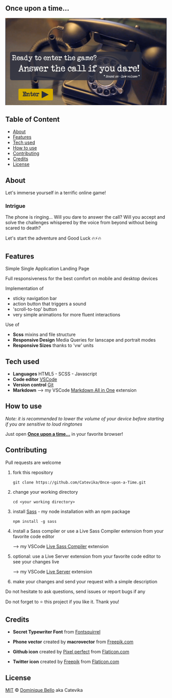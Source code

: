 ## Once upon a time... <!-- omit in toc -->

![Once upon a time... screenshot](./images/screenshot.png)

## Table of Content <!-- omit in toc -->

- [About](#about)
- [Features](#features)
- [Tech used](#tech-used)
- [How to use](#how-to-use)
- [Contributing](#contributing)
- [Credits](#credits)
- [License](#license)

## About

Let's immerse yourself in a terrific online game!

### Intrigue <!-- omit in toc -->

The phone is ringing... Will you dare to answer the call? Will you accept and solve the challenges whispered by the voice from beyond without being scared to death?

Let's start the adventure and Good Luck 🔥⚡🔥

## Features

Simple Single Application Landing Page

Full responsiveness for the best comfort on mobile and desktop devices

Implementation of

- sticky navigation bar
- action button that triggers a sound
- 'scroll-to-top' button
- very simple animations for more fluent interactions

Use of

- **Scss** mixins and file structure
- **Responsive Design** Media Queries for lanscape and portrait modes
- **Responsive Sizes** thanks to 'vw' units

## Tech used

- **Languages** HTML5 - SCSS - Javascript
- **Code editor** [VSCode](https://code.visualstudio.com/)
- **Version control** [Git](https://git-scm.com/)
- **Markdown** --> my VSCode [Markdown All in One](https://marketplace.visualstudio.com/items?itemName=yzhang.markdown-all-in-one) extension

## How to use

_Note: it is recommended to lower the volume of your device before starting if you are sensitive to loud ringtones_

Just open **[Once upon a time...](https://catevika.github.io/Once-upon-a-Time/)** in your favorite browser!

## Contributing

Pull requests are welcome

1. fork this repository

   ```
   git clone https://github.com/Catevika/Once-upon-a-Time.git
   ```

2. change your working directory

   ```
   cd <your working directory>
   ```

3. install [Sass](https://sass-lang.com/install) - my node installation with an npm package
   ```
   npm install -g sass
   ```
4. install a Sass compiler or use a Live Sass Compiler extension from your favorite code editor

   --> my VSCode [Live Sass Compiler](https://marketplace.visualstudio.com/items?itemName=ritwickdey.live-sass) extension

5. optional: use a Live Server extension from your favorite code editor to see your changes live

   --> my VSCode [Live Server](https://marketplace.visualstudio.com/items?itemName=ritwickdey.LiveServer) extension

6. make your changes and send your request with a simple description

Do not hesitate to ask questions, send issues or report bugs if any

Do not forget to ⭐ this project if you like it. Thank you!

## Credits

- **Secret Typewriter Font** from [Fontsquirrel](Fonthttps://www.fontsquirrel.com/fonts/Secret-Typewriter)

- **Phone vector** created by **macrovector** from [Freepik.com](https://www.freepik.com/vectors/phone)

- **Github icon** created by [Pixel perfect](https://www.flaticon.com/authors/pixel-perfect) from [Flaticon.com](https://www.flaticon.com/)

- **Twitter icon** created by [Freepik](https://www.flaticon.com/authors/freepik) from [Flaticon.com](https://www.flaticon.com/)

## License

[MIT](https://choosealicense.com/licenses/mit/) &copy; [Dominique Bello](https://twitter.com/dominique_bello) aka Catevika
